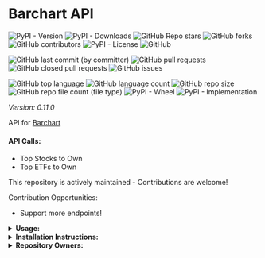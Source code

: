 # Barchart API

![PyPI - Version](https://img.shields.io/pypi/v/barchart-api)
![PyPI - Downloads](https://img.shields.io/pypi/dd/barchart-api)
![GitHub Repo stars](https://img.shields.io/github/stars/Knuckles-Team/barchart-api)
![GitHub forks](https://img.shields.io/github/forks/Knuckles-Team/barchart-api)
![GitHub contributors](https://img.shields.io/github/contributors/Knuckles-Team/barchart-api)
![PyPI - License](https://img.shields.io/pypi/l/barchart-api)
![GitHub](https://img.shields.io/github/license/Knuckles-Team/barchart-api)

![GitHub last commit (by committer)](https://img.shields.io/github/last-commit/Knuckles-Team/barchart-api)
![GitHub pull requests](https://img.shields.io/github/issues-pr/Knuckles-Team/barchart-api)
![GitHub closed pull requests](https://img.shields.io/github/issues-pr-closed/Knuckles-Team/barchart-api)
![GitHub issues](https://img.shields.io/github/issues/Knuckles-Team/barchart-api)

![GitHub top language](https://img.shields.io/github/languages/top/Knuckles-Team/barchart-api)
![GitHub language count](https://img.shields.io/github/languages/count/Knuckles-Team/barchart-api)
![GitHub repo size](https://img.shields.io/github/repo-size/Knuckles-Team/barchart-api)
![GitHub repo file count (file type)](https://img.shields.io/github/directory-file-count/Knuckles-Team/barchart-api)
![PyPI - Wheel](https://img.shields.io/pypi/wheel/barchart-api)
![PyPI - Implementation](https://img.shields.io/pypi/implementation/barchart-api)

*Version: 0.11.0*

API for [Barchart](https://www.barchart.com/)

#### API Calls:
- Top Stocks to Own
- Top ETFs to Own

This repository is actively maintained - Contributions are welcome!

Contribution Opportunities:
- Support more endpoints!


<details>
  <summary><b>Usage:</b></summary>

```python
#!/usr/bin/python
# coding: utf-8
import barchart_api

barchart_client = barchart_api.Api(url="https://www.barchart.com/")
top_stocks_responses = barchart_client.get_top_stocks_top_own(max_pages=1)
top_stocks = []
for top_stocks_response in top_stocks_responses:
    try:
        top_stocks.append(top_stocks_response.json())
    except Exception as e:
        print(f"Top Stocks ERROR: {top_stocks_response}")
print(f"Top Stocks: {top_stocks}")
```
</details>

<details>
  <summary><b>Installation Instructions:</b></summary>

Install Python Package

```bash
python -m pip install barchart-api
```
</details>

<details>
  <summary><b>Repository Owners:</b></summary>


<img width="100%" height="180em" src="https://github-readme-stats.vercel.app/api?username=Knucklessg1&show_icons=true&hide_border=true&&count_private=true&include_all_commits=true" />

![GitHub followers](https://img.shields.io/github/followers/Knucklessg1)
![GitHub User's stars](https://img.shields.io/github/stars/Knucklessg1)
</details>
